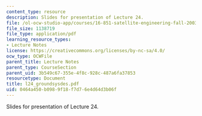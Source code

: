 ```yaml
---
content_type: resource
description: Slides for presentation of Lecture 24.
file: /ol-ocw-studio-app/courses/16-851-satellite-engineering-fall-2003/0464a450b0989f18f7d76e4d64d3b06f_l24_groundsysdes.pdf
file_size: 1138719
file_type: application/pdf
learning_resource_types:
- Lecture Notes
license: https://creativecommons.org/licenses/by-nc-sa/4.0/
ocw_type: OCWFile
parent_title: Lecture Notes
parent_type: CourseSection
parent_uid: 3b549c67-355e-4f8c-928c-487a6fa37853
resourcetype: Document
title: l24_groundsysdes.pdf
uid: 0464a450-b098-9f18-f7d7-6e4d64d3b06f
---
```

Slides for presentation of Lecture 24.